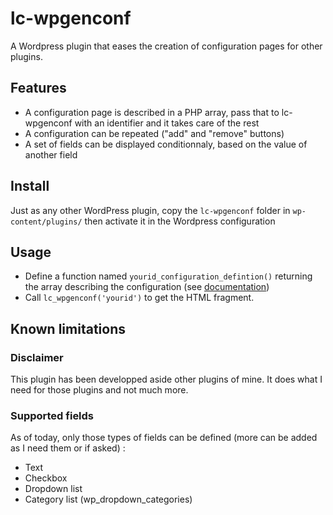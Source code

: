 # lc-wpgenconf

A Wordpress plugin that eases the creation of configuration pages for other plugins.

## Features

- A configuration page is described in a PHP array, pass that to lc-wpgenconf with an identifier and it takes care of the rest
- A configuration can be repeated ("add" and "remove" buttons)
- A set of fields can be displayed conditionnaly, based on the value of another field

## Install

Just as any other WordPress plugin, copy the `lc-wpgenconf` folder in `wp-content/plugins/` then activate it in the Wordpress configuration

## Usage

- Define a function named `yourid_configuration_defintion()` returning the array describing the configuration (see [documentation](https://github.com/louiscarrese/lc-wpgenconf/wiki/configuration_array#configuration-array))
- Call `lc_wpgenconf('yourid')` to get the HTML fragment.

## Known limitations

### Disclaimer
This plugin has been developped aside other plugins of mine. It does what I need for those plugins and not much more.

### Supported fields
As of today, only those types of fields can be defined (more can be added as I need them or if asked) :
- Text
- Checkbox
- Dropdown list
- Category list (wp_dropdown_categories)


